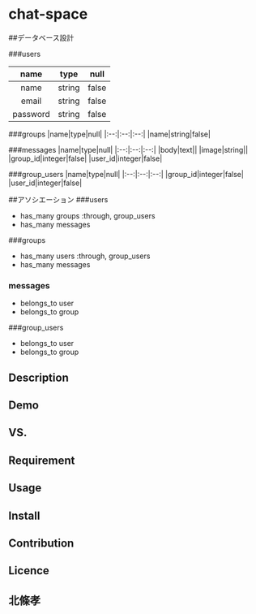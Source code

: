chat-space
====
##データベース設計

###users

|name|type|null|
|:--:|:--:|:--:|
|name|string|false|
|email|string|false|
|password|string|false|

###groups
|name|type|null|
|:--:|:--:|:--:|
|name|string|false|

###messages
|name|type|null|
|:--:|:--:|:--:|
|body|text||
|image|string||
|group_id|integer|false|
|user_id|integer|false|

###group_users
|name|type|null|
|:--:|:--:|:--:|
|group_id|integer|false|
|user_id|integer|false|

##アソシエーション
###users
* has_many groups :through, group_users
* has_many messages

###groups
* has_many users :through, group_users
* has_many messages

### messages
* belongs_to user
* belongs_to group

###group_users
* belongs_to user
* belongs_to group


## Description

## Demo

## VS.

## Requirement

## Usage

## Install

## Contribution

## Licence


## 北條孝
